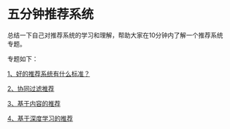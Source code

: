 # 五分钟推荐系统

总结一下自己对推荐系统的学习和理解，帮助大家在10分钟内了解一个推荐系统专题。

专题如下：

[1、好的推荐系统有什么标准？](5min-eval.md)

[2、协同过滤推荐](5min-RecColFilter.md)

[3、基于内容的推荐](5min-RecContent.md)

[4、基于深度学习的推荐](5min-RecDL.md)









